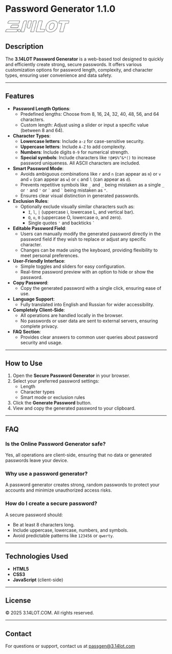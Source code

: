 # Password Generator 1.1.0

<img src="src/assets/img/3.14lot-logo-md.png" alt="3.14LOT-logo" width="200px">

## Description

The **3.14LOT Password Generator** is a web-based tool designed to quickly and efficiently create strong, secure passwords. It offers various customization options for password length, complexity, and character types, ensuring user convenience and data safety.

---

## Features

- **Password Length Options**:
  - Predefined lengths: Choose from 8, 16, 24, 32, 40, 48, 56, and 64 characters.
  - Custom length: Adjust using a slider or input a specific value (between 8 and 64).
- **Character Types**:
  - **Lowercase letters**: Include `a-z` for case-sensitive security.
  - **Uppercase letters**: Include `A-Z` to add complexity.
  - **Numbers**: Include digits `0-9` for numerical strength.
  - **Special symbols**: Include characters like `!@#$%^&*()` to increase password uniqueness. All ASCII characters are included.
- **Smart Password Mode**:
  - Avoids ambiguous combinations like `r` and `n` (can appear as `m`) or `v` and `v` (can appear as `w`) or `c` and `l` (can appear as `d`).
  - Prevents repetitive symbols like `_` and `_` being mistaken as a single `_` or `'` and `'` or `` ` `` and `` ` `` being mistaken as `"`.
  - Ensures clear visual distinction in generated passwords.
- **Exclusion Rules**:
  - Optionally exclude visually similar characters such as:
    - `I`, `l`, `|` (uppercase i, lowercase L, and vertical bar).
    - `O`, `o`, `0` (uppercase O, lowercase o, and zero).
    - Single quotes `'` and backticks `` ` ``
- **Editable Password Field**:
  - Users can manually modify the generated password directly in the password field if they wish to replace or adjust any specific character.
  - Changes can be made using the keyboard, providing flexibility to meet personal preferences.
- **User-Friendly Interface**:
  - Simple toggles and sliders for easy configuration.
  - Real-time password preview with an option to hide or show the password.
- **Copy Password**:
  - Copy the generated password with a single click, ensuring ease of use.
- **Language Support**:
  - Fully translated into English and Russian for wider accessibility.
- **Completely Client-Side**:
  - All operations are handled locally in the browser.
  - No passwords or user data are sent to external servers, ensuring complete privacy.
- **FAQ Section**:
  - Provides clear answers to common user queries about password security and usage.

---

## How to Use

1. Open the **Secure Password Generator** in your browser.
2. Select your preferred password settings:
   - Length
   - Character types
   - Smart mode or exclusion rules
3. Click the **Generate Password** button.
4. View and copy the generated password to your clipboard.

---

## FAQ

### Is the Online Password Generator safe?

Yes, all operations are client-side, ensuring that no data or generated passwords leave your device.

### Why use a password generator?

A password generator creates strong, random passwords to protect your accounts and minimize unauthorized access risks.

### How do I create a secure password?

A secure password should:

- Be at least 8 characters long.
- Include uppercase, lowercase, numbers, and symbols.
- Avoid predictable patterns like `123456` or `qwerty`.

---

## Technologies Used

- **HTML5**
- **CSS3**
- **JavaScript** (client-side)

---

## License

&copy; 2025 3.14LOT.COM. All rights reserved.

---

## Contact

For questions or support, contact us at [passgen@3.14lot.com](mailto:passgen@3.14lot.com)
